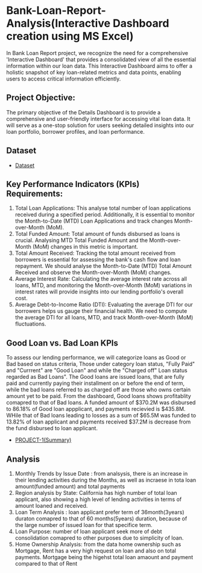 # Bank-Loan-Report-Analysis(Interactive Dashboard creation using MS Excel)
In Bank Loan Report project, we recognize the need for a comprehensive 'Interactive Dashboard' that provides a consolidated view of all the essential information within our loan data. This Interactive Dashboard aims to offer a holistic snapshot of key loan-related metrics and data points, enabling users to access critical information efficiently.
## Project Objective:
The primary objective of the Details Dashboard is to provide a comprehensive and user-friendly interface for accessing vital loan data. It will serve as a one-stop solution for users seeking detailed insights into our loan portfolio, borrower profiles, and loan performance.
## Dataset 
- <a href="https://github.com/michealedos/PROJECT-1/blob/main/financial_loan.csv">Dataset</a>
## Key Performance Indicators (KPIs) Requirements:
1.	 Total Loan Applications: This analyse total number of loan applications received during a specified period. Additionally, it is essential to monitor the Month-to-Date (MTD) Loan Applications and track changes Month-over-Month (MoM).
2.	 Total Funded Amount: Total amount of funds disbursed as loans is crucial. Analysing MTD Total Funded Amount and the Month-over-Month (MoM) changes in this metric is important.
3.	 Total Amount Received: Tracking the total amount received from borrowers is essential for assessing the bank's cash flow and loan repayment. We should analyse the Month-to-Date (MTD) Total Amount Received and observe the Month-over-Month (MoM) changes.
4.	 Average Interest Rate: Calculating the average interest rate across all loans, MTD, and monitoring the Month-over-Month (MoM) variations in interest rates will provide insights into our lending portfolio's overall cost.
5.	 Average Debt-to-Income Ratio (DTI): Evaluating the average DTI for our borrowers helps us gauge their financial health. We need to compute the average DTI for all loans, MTD, and track Month-over-Month (MoM) fluctuations.

## Good Loan vs. Bad Loan KPIs
To assess our lending performance, we will categorize loans as Good or Bad based on status criteria, Those under category loan status, "Fully Paid" and "Currrent" are "Good Loan" and while the "Charged off" Loan status regarded as Bad Loans". The Good loans are issued loans, that are fully paid and currently paying their installment on or before the end of term, while the bad loans referred to as charged off are those who owns certain amount yet to be paid.
From the  dashboard,  Good loans shows profitablity comapred to that of Bad loans. A funded amount of $370.2M was disbursed to 86.18% of Good loan appplicant, and payments recievied is $435.8M. WHile that of Bad loans leading to losses as a sum of $65.5M was funded to 13.82% of loan applicant and payments received $37.2M is decrease from the fund disbursed to loan applicant.
- <a href="https://github.com/michealedos/PROJECT-1/blob/main/PROJECT-1.PNG"> PROJECT-1(Summary)</a>

## Analysis
1. Monthly Trends by Issue Date : from analsysis, there is an increase in their lending activities during the Months, as well as incraese in tota loan amount(funded amount) and total payments
2. Region analysis by State: California  has high number of total loan applicant, also showing a high level of lending activities in terms of amount loaned and received.
3. Loan Term Analysis : loan applicant prefer term of 36month(3years) duraton comapred to that of 60 months(5years) duration, because of the large number of issued loan for that specifice term.
4. Loan Purpose: number of loan applicant seek more of debt consolidation comapred to other purposes due to simplicity of loan.
6. Home Ownership Analysis: from the data home ownership such as Mortgage, Rent has a very high request on loan and also on total payments. Mortgage being the higehst total loan amaount and payment compared to that of Rent



